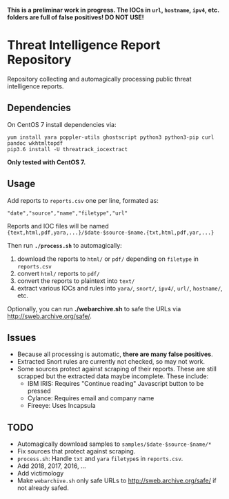 **This is a preliminar work in progress. The IOCs in `url`, `hostname`, `ipv4`, etc. folders are full of false positives! DO NOT USE!**

# Threat Intelligence Report Repository

Repository collecting and automagically processing public threat intelligence reports.

## Dependencies

On CentOS 7 install dependencies via:

```
yum install yara poppler-utils ghostscript python3 python3-pip curl pandoc wkhtmltopdf
pip3.6 install -U threatrack_iocextract
```

**Only tested with CentOS 7.**

## Usage

Add reports to `reports.csv` one per line, formated as:

```
"date","source","name","filetype","url"
```

Reports and IOC files will be named `{text,html,pdf,yara,...}/$date-$source-$name.{txt,html,pdf,yar,...}`

Then run **`./process.sh`** to automagically:

1. download the reports to `html/` or `pdf/` depending on `filetype` in `reports.csv`
2. convert `html/` reports to `pdf/`
3. convert the reports to plaintext into `text/`
4. extract various IOCs and rules into `yara/`, `snort/`, `ipv4/`, `url/`, `hostname/`, etc.

Optionally, you can run **./webarchive.sh** to safe the URLs via <http://sweb.archive.org/safe/>.

## Issues

- Because all processing is automatic, **there are many false positives**.
- Extracted Snort rules are currently not checked, so may not work.
- Some sources protect against scraping of their reports. These are still scrapped but the extracted data maybe incomplete. These include:
	- IBM IRIS: Requires "Continue reading" Javascript button to be pressed
	- Cylance: Requires email and company name
	- Fireeye: Uses Incapsula

## TODO

- Automagically download samples to `samples/$date-$source-$name/*`
- Fix sources that protect against scraping.
- `process.sh`: Handle `txt` and `yara` `filetype`s in `reports.csv`.
- Add 2018, 2017, 2016, ...
- Add victimology
- Make `webarchive.sh` only safe URLs to <http://sweb.archive.org/safe/> if not already safed.

